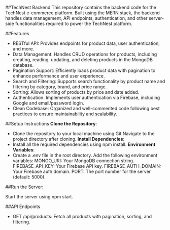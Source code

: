 ##TechNest Backend
This repository contains the backend code for the TechNest e-commerce platform. Built using the MERN stack, the backend handles data management, API endpoints, authentication, and other server-side functionalities required to power the TechNest platform.

##Features
- RESTful API: Provides endpoints for product data, user authentication, and more.
- Data Management: Handles CRUD operations for products, including creating, reading, updating, and deleting products in the MongoDB database.
- Pagination Support: Efficiently loads product data with pagination to enhance performance and user experience.
- Search and Filtering: Supports search functionality by product name and filtering by category, brand, and price range.
- Sorting: Allows sorting of products by price and date added.
- Authentication: Implements user authentication via Firebase, including Google and email/password login.
- Clean Codebase: Organized and well-commented code following best practices to ensure maintainability and scalability.

##Setup Instructions
**Clone the Repository**:
- Clone the repository to your local machine using Git.Navigate to the project directory after cloning.
**Install Dependencies**:
- Install all the required dependencies using npm install.
**Environment Variables**:
- Create a .env file in the root directory.
Add the following environment variables:
MONGO_URI: Your MongoDB connection string.
FIREBASE_API_KEY: Your Firebase API key.
FIREBASE_AUTH_DOMAIN: Your Firebase auth domain.
PORT: The port number for the server (default: 5000).

##Run the Server:

Start the server using npm start.

##API Endpoints
- GET /api/products: Fetch all products with pagination, sorting, and filtering.
